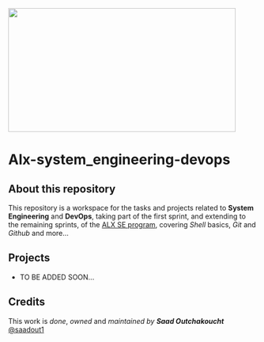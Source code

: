 <img src="https://i2.wp.com/devana.rs/blog/wp-content/uploads/2015/08/devops.jpg?fit=1200%2C800" width=460 height=250>

# Alx-system_engineering-devops
## About this repository
This repository is a workspace for the tasks and projects related to **System Engineering** and **DevOps**, taking part of the first sprint, and extending to the remaining sprints, of the [ALX SE program](https://www.alxafrica.com/software-engineering-2022), covering *Shell* basics, *Git* and *Github* and more...
## Projects
  - TO BE ADDED SOON...
## Credits
This work is *done*, *owned* and *maintained* *by* ***Saad Outchakoucht*** [@saadout1](https://twitter.com/saadout1)
